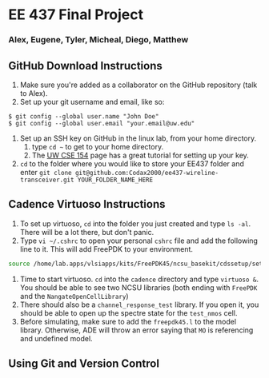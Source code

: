 # EE 437 Final Project

### Alex, Eugene, Tyler, Micheal, Diego, Matthew

## GitHub Download Instructions
1. Make sure you're added as a collaborator on the GitHub repository (talk to Alex).
1. Set up your git username and email, like so:
```
$ git config --global user.name "John Doe" 
$ git config --global user.email "your.email@uw.edu"
```
1. Set up an SSH key on GitHub in the linux lab, from your home directory. 
    1. type `cd ~` to get to your home directory.
    1. The [UW CSE 154](https://courses.cs.washington.edu/courses/cse154/23sp/resources/assets/vscode-git-tutorial/windows/index.html#settingupgitlabkey) page has a great tutorial for setting up your key.
1. `cd` to the folder where you would like to store your EE437 folder and enter `git clone git@github.com:Codax2000/ee437-wireline-transceiver.git YOUR_FOLDER_NAME_HERE`

## Cadence Virtuoso Instructions
1. To set up virtuoso, `cd` into the folder you just created and type `ls -al`. There will be a lot there, but don't panic.
1. Type `vi ~/.cshrc` to open your personal `cshrc` file and add the following line to it. This will add FreePDK to your environment.
```bash
source /home/lab.apps/vlsiapps/kits/FreePDK45/ncsu_basekit/cdssetup/setup.csh
```
1. Time to start virtuoso. `cd` into the `cadence` directory and type `virtuoso &`. You should be able to see two NCSU libraries (both ending with `FreePDK` and the `NangateOpenCellLibrary`)
1. There should also be a `channel_response_test` library. If you open it, you should be able to open up the spectre state for the `test_nmos` cell.
1. Before simulating, make sure to add the `freepdk45.l` to the model library. Otherwise, ADE will throw an error saying that `MO` is referencing and undefined model.


## Using Git and Version Control
